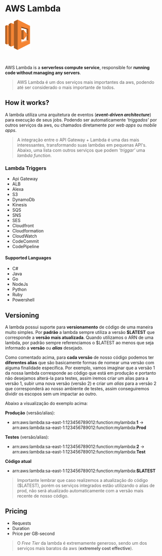 # AWS Lambda

<img height=100px; alt="ec2_logo" src="../../../images/lambda.png" />

<p>&nbsp;</p>

AWS Lambda is a **serverless compute service**, responsible for **running code without managing any servers**.

> AWS Lambda é um dos serviços mais importantes da aws, podendo até ser considerado o mais importante de todos.

## How it works?

A lambda utiliza uma arquitetura de eventos (***event-driven architecture***) para execução de seus jobs. Podendo ser automaticamente *'triggados'* por outros serviços da aws, ou chamados diretamente por *web apps* ou *mobile apps*.

> A integração entre o API Gateway + Lambda é uma das mais interessantes, transformando suas lambdas em pequenas API's. Abaixo, uma lista com outros serviços que podem *'triggar'* uma *lambda function*.

### Lambda Triggers

- Api Gateway
- ALB
- Alexa
- S3
- DynamoDb
- Kinesis
- SQS
- SNS
- SES
- Cloudfront
- Cloudformation
- CloudWatch
- CodeCommit
- CodePipeline

#### Supported Languages

- C#
- Java
- Go
- NodeJs
- Python
- Ruby
- Powershell

## Versioning

A lambda possui suporte para **versionamento** de código de uma maneira muito simples. Por **padrão** a lambda sempre utiliza a versão **$LATEST** que corresponde a **versão mais atualizada**. Quando utilizamos o ARN de uma lambda, por padrão sempre referenciamos o $LATEST ao menos que seja informado a **versão** ou ***alias*** desejado.

Como comentado acima, para **cada versão** de nosso código podemos ter **diferentes alias** que são basicamente formas de nomear uma versão com alguma finalidade específica. Por exemplo, vamos imaginar que a versão 1 da nossa lambda corresponde ao código que está em produção e portanto não desejamos alterá-la para testes, assim iremos criar um alias para a versão 1, subir uma nova versão (versão 2) e criar um *alias* para a versão 2 que corresponderá ao nosso ambiente de testes, assim conseguiremos dividir os escopos sem um impactar ao outro.

Abaixo a visualização do exemplo acima: 

**Produção** (versão/alias):
- arn:aws:lambda:sa-east-1:123456789012:function:mylambda:**1** -> arn:aws:lambda:sa-east-1:123456789012:function:mylambda:**Prod**

**Testes** (versão/alias):
- arn:aws:lambda:sa-east-1:123456789012:function:mylambda:**2** -> arn:aws:lambda:sa-east-1:123456789012:function:mylambda:**Test**

**Código atual**
- arn:aws:lambda:sa-east-1:123456789012:function:mylambda:**$LATEST**

> Importante lembrar que caso realizemos a atualização do código ($LATEST), porém os serviços integrados estão utilizando o alias de prod, não será atualizado automaticamente com a versão mais recente de nosso código. 

## Pricing

- Requests
- Duration
- Price per GB-second

> O *Free Tier* da lambda é extremamente generoso, sendo um dos serviços mais baratos da aws (**extremely cost effective**).